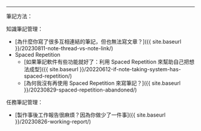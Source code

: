 ---

筆記方法：

知識筆記管理：

- [為什麼你寫了很多互相連結的筆記，但也無法寫文章？]({{ site.baseurl }}/20230811-note-thread-vs-note-link/)
- Spaced Repetition
    - [如果筆記軟件有些功能就好了：利用 Spaced Repetition 來幫助自己把想法成型]({{ site.baseurl }}/20220612-if-note-taking-system-has-spaced-repetition/)
    - [為何我沒有再使用 Spaced Repetition 來寫筆記？]({{ site.baseurl }}/20230829-spaced-repetition-abandoned/)

任務筆記管理：

- [製作事後工作報告很麻煩？因為你做少了一件事]({{ site.baseurl }}/20230826-working-report/)
 